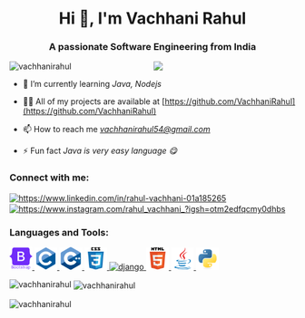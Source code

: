 
<h1 align="center">Hi 👋, I'm Vachhani Rahul</h1>
<h3 align="center">A passionate Software Engineering from India</h3>
<img align="right" atl="Coding" width="250" src="https://media1.tenor.com/m/OKMiJjqXkMcAAAAC/java-programming.gif">
<p align="left"> <img src="https://komarev.com/ghpvc/?username=vachhanirahul&label=Profile%20views&color=0e75b6&style=flat" alt="vachhanirahul" /> </p>

- 🌱 I’m currently learning *Java, Nodejs*

- 👨‍💻 All of my projects are available at [https://github.com/VachhaniRahul](https://github.com/VachhaniRahul)

- 📫 How to reach me *vachhanirahul54@gmail.com*

- ⚡ Fun fact *Java is very easy language 😋*

<h3 align="left">Connect with me:</h3>
<p align="left">
<a href="https://linkedin.com/in/https://www.linkedin.com/in/rahul-vachhani-01a185265" target="blank"><img align="center" src="https://raw.githubusercontent.com/rahuldkjain/github-profile-readme-generator/master/src/images/icons/Social/linked-in-alt.svg" alt="https://www.linkedin.com/in/rahul-vachhani-01a185265" height="30" width="40" /></a>
<a href="https://instagram.com/https://www.instagram.com/rahul_vachhani_?igsh=otm2edfqcmy0dhbs" target="blank"><img align="center" src="https://raw.githubusercontent.com/rahuldkjain/github-profile-readme-generator/master/src/images/icons/Social/instagram.svg" alt="https://www.instagram.com/rahul_vachhani_?igsh=otm2edfqcmy0dhbs" height="30" width="40" /></a>
</p>

<h3 align="left">Languages and Tools:</h3>
<p align="left"> <a href="https://getbootstrap.com" target="_blank" rel="noreferrer"> <img src="https://raw.githubusercontent.com/devicons/devicon/master/icons/bootstrap/bootstrap-plain-wordmark.svg" alt="bootstrap" width="40" height="40"/> </a> <a href="https://www.cprogramming.com/" target="_blank" rel="noreferrer"> <img src="https://raw.githubusercontent.com/devicons/devicon/master/icons/c/c-original.svg" alt="c" width="40" height="40"/> </a> <a href="https://www.w3schools.com/cpp/" target="_blank" rel="noreferrer"> <img src="https://raw.githubusercontent.com/devicons/devicon/master/icons/cplusplus/cplusplus-original.svg" alt="cplusplus" width="40" height="40"/> </a> <a href="https://www.w3schools.com/css/" target="_blank" rel="noreferrer"> <img src="https://raw.githubusercontent.com/devicons/devicon/master/icons/css3/css3-original-wordmark.svg" alt="css3" width="40" height="40"/> </a> <a href="https://www.djangoproject.com/" target="_blank" rel="noreferrer"> <img src="https://cdn.worldvectorlogo.com/logos/django.svg" alt="django" width="40" height="40"/> </a> <a href="https://www.w3.org/html/" target="_blank" rel="noreferrer"> <img src="https://raw.githubusercontent.com/devicons/devicon/master/icons/html5/html5-original-wordmark.svg" alt="html5" width="40" height="40"/> </a> <a href="https://www.java.com" target="_blank" rel="noreferrer"> <img src="https://raw.githubusercontent.com/devicons/devicon/master/icons/java/java-original.svg" alt="java" width="40" height="40"/> </a> <a href="https://www.python.org" target="_blank" rel="noreferrer"> <img src="https://raw.githubusercontent.com/devicons/devicon/master/icons/python/python-original.svg" alt="python" width="40" height="40"/> </a> </p>

<p><img align="left" src="https://github-readme-stats.vercel.app/api/top-langs?username=vachhanirahul&show_icons=true&locale=en&layout=compact" alt="vachhanirahul" /></p>

<p>&nbsp;<img align="center" src="https://github-readme-stats.vercel.app/api?username=vachhanirahul&show_icons=true&locale=en" alt="vachhanirahul" /></p>

<p><img align="center" src="https://github-readme-streak-stats.herokuapp.com/?user=vachhanirahul&" alt="vachhanirahul" /></p>
